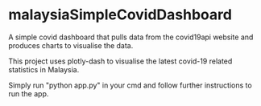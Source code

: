 # malaysiaSimpleCovidDashboard
A simple covid dashboard that pulls data from the covid19api website and produces charts to visualise the data.

This project uses plotly-dash to visualise the latest covid-19 related statistics in Malaysia.

Simply run "python app.py" in your cmd and follow further instructions to run the app.

